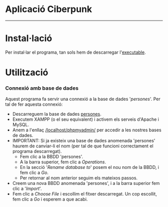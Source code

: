 # Aplicació Ciberpunk
---------
# Instal·lació
Per instal·lar el programa, tan sols hem de descarregar l'[executable](https://gitlab.com/dam2-dana/aplicaciociberpunkdana/-/blob/master/CiberpunkDana.exe).
# Utilització
### Connexió amb base de dades
Aquest programa fa servir una connexió a la base de dades '*persones*'. Per tal de fer aquesta connexió:

- Descarreguem la base de dades [persones](https://gitlab.com/dam2-dana/aplicaciociberpunkdana/-/blob/master/persones.sql).
- Executem XAMPP (o el seu equivalent) i activem els serveis d'Apache i MySQL.
- Anem a l'enllaç [/localhost/phpmyadmin/](http://localhost/phpmyadmin/) per accedir a les nostres bases de dades.
- IMPORTANT: Si ja existeix una base de dades anomenada 'persones' haurem de canviar-li el nom (per tal de que funcioni correctament el programa descarregat).
    - Fem clic a la BBDD 'persones'.
    - A la barra superior, fem clic a *Operations*.
    - En la secció '*Rename database to*' posem el nou nom de la BBDD, i fem clic a *Go*.
    - Per retornar al nom anterior seguim els mateixos passos.
- Creem una nova BBDD anomenada 'persones', i a la barra superior fem clic a '*Import*'.
- Fem clic a *Choose File* i escollim el fitxer descarregat. Un cop escollit, fem clic a *Go* i esperem a que acabi.